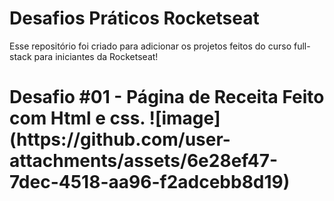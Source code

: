 # Desafios Práticos Rocketseat

<p>
  Esse repositório foi criado para adicionar os projetos feitos do curso full-stack para iniciantes da Rocketseat!
</p>

  <h1>
    Desafio #01 - Página de Receita
    Feito com Html e css.
    ![image](https://github.com/user-attachments/assets/6e28ef47-7dec-4518-aa96-f2adcebb8d19)
  </h1>
